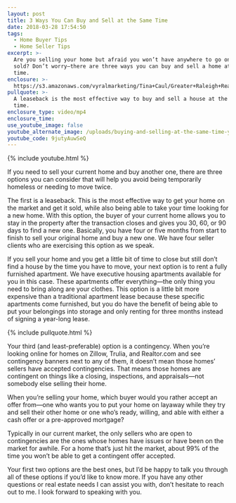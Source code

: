 ```yaml
---
layout: post
title: 3 Ways You Can Buy and Sell at the Same Time
date: 2018-03-28 17:54:50
tags:
  - Home Buyer Tips
  - Home Seller Tips
excerpt: >-
  Are you selling your home but afraid you won’t have anywhere to go once it’s
  sold? Don’t worry—there are three ways you can buy and sell a home at the same
  time.
enclosure: >-
  https://s3.amazonaws.com/vyralmarketing/Tina+Caul/Greater+Raleigh+Real+Estate-+Buying+and+Selling+at+the+Same+Time.mp4
pullquote: >-
  A leaseback is the most effective way to buy and sell a house at the same
  time.
enclosure_type: video/mp4
enclosure_time:
use_youtube_image: false
youtube_alternate_image: /uploads/buying-and-selling-at-the-same-time-youtube-1.jpg
youtube_code: 9jutyAuwSeQ
---
```


{% include youtube.html %}

If you need to sell your current home and buy another one, there are three options you can consider that will help you avoid being temporarily homeless or needing to move twice.&nbsp;

The first is a leaseback. This is the most effective way to get your home on the market and get it sold, while also being able to take your time looking for a new home. With this option, the buyer of your current home allows you to stay in the property after the transaction closes and gives you 30, 60, or 90 days to find a new one. Basically, you have four or five months from start to finish to sell your original home and buy a new one. We have four seller clients who are exercising this option as we speak.&nbsp;

If you sell your home and you get a little bit of time to close but still don’t find a house by the time you have to move, your next option is to rent a fully furnished apartment. We have executive housing apartments available for you in this case. These apartments offer everything—the only thing you need to bring along are your clothes. This option is a little bit more expensive than a traditional apartment lease because these specific apartments come furnished, but you do have the benefit of being able to put your belongings into storage and only renting for three months instead of signing a year-long lease.&nbsp;

{% include pullquote.html %}

Your third (and least-preferable) option is a contingency. When you’re looking online for homes on Zillow, Trulia, and Realtor.com and see contingency banners next to any of them, it doesn’t mean those homes’ sellers have accepted contingencies. That means those homes are contingent on things like a closing, inspections, and appraisals—not somebody else selling their home.

When you’re selling your home, which buyer would you rather accept an offer from—one who wants you to put your home on layaway while they try and sell their other home or one who’s ready, willing, and able with either a cash offer or a pre-approved mortgage?&nbsp;

Typically in our current market, the only sellers who are open to contingencies are the ones whose homes have issues or have been on the market for awhile. For a home that’s just hit the market, about 99% of the time you won’t be able to get a contingent offer accepted.&nbsp;

Your first two options are the best ones, but I’d be happy to talk you through all of these options if you’d like to know more. If you have any other questions or real estate needs I can assist you with, don’t hesitate to reach out to me. I look forward to speaking with you.